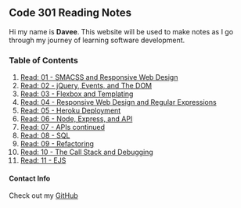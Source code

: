 ## Code 301 Reading Notes

Hi my name is **Davee**. This website will be used to make notes as I go through my journey of learning software development.

### Table of Contents

1. [Read: 01 - SMACSS and Responsive Web Design](read1.md)
1. [Read: 02 - jQuery, Events, and The DOM](read2.md)
1. [Read: 03 - Flexbox and Templating](read3.md)
1. [Read: 04 - Responsive Web Design and Regular Expressions](read4.md)
1. [Read: 05 - Heroku Deployment](read5.md)
1. [Read: 06 - Node, Express, and API](read6.md)
1. [Read: 07 - APIs continued](read7.md)
1. [Read: 08 - SQL](read8.md)
1. [Read: 09 - Refactoring](read9.md)
1. [Read: 10 - The Call Stack and Debugging](read10.md)
1. [Read: 11 - EJS](read11.md)

#### Contact Info

Check out my [GitHub](https://github.com/daveeS987)
